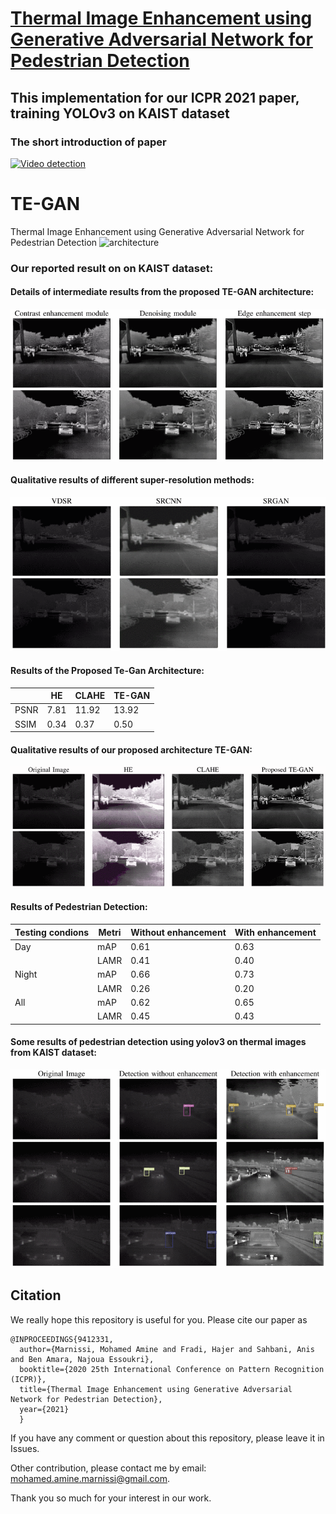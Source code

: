 # <a href="https://ieeexplore.ieee.org/document/9412331"> Thermal Image Enhancement using Generative Adversarial Network for Pedestrian Detection </a>
## This implementation for our ICPR 2021 paper, training YOLOv3 on KAIST dataset

### The short introduction of paper 
[![Video detection](examples/firstslide.jpg)](https://www.youtube.com/watch?v=e5yBbxVOcUY&ab_channel=ArtificialIntelligence "Click to play on Youtube.com")

# TE-GAN
Thermal Image Enhancement using Generative Adversarial Network for Pedestrian Detection
![architecture](https://user-images.githubusercontent.com/35928931/96371909-7a3aae80-1164-11eb-9356-7b888abae9cb.PNG)

### Our reported result on on KAIST dataset:

#### Details of intermediate results from the proposed TE-GAN architecture:
![Result](steps.gif)

 #### Qualitative results of different super-resolution methods:
![Result](super-resolution.gif)

 #### Results of the Proposed Te-Gan Architecture:

|     | HE | CLAHE | TE-GAN
| --- | --- | --- | --- |
|PSNR | 7.81 | 11.92 | 13.92 |
|SSIM | 0.34 | 0.37 | 0.50 |

#### Qualitative results of our proposed architecture TE-GAN:
![Result](enhancement_results.gif)

 #### Results of Pedestrian Detection:

|Testing condions| Metri | Without enhancement | With enhancement
| --- | --- | --- | --- |
|Day | mAP| 0.61 | 0.63 |
|    | LAMR| 0.41 | 0.40 |
|Night | mAP| 0.66 | 0.73 |
|    | LAMR| 0.26 | 0.20 |
|All | mAP| 0.62 | 0.65 |
|    | LAMR| 0.45 | 0.43 |
  #### Some results of pedestrian detection using yolov3 on thermal images from KAIST dataset:
![Result](detections.gif)


## Citation
We really hope this repository is useful for you. Please cite our paper as
```
@INPROCEEDINGS{9412331,
  author={Marnissi, Mohamed Amine and Fradi, Hajer and Sahbani, Anis and Ben Amara, Najoua Essoukri},
  booktitle={2020 25th International Conference on Pattern Recognition (ICPR)}, 
  title={Thermal Image Enhancement using Generative Adversarial Network for Pedestrian Detection}, 
  year={2021}
  }

```

If you have any comment or question about this repository, please leave it in Issues.

Other contribution, please contact me by email: mohamed.amine.marnissi@gmail.com.

Thank you so much for your interest in our work.
